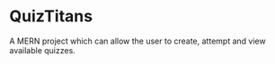 # QuizTitans

A MERN project which can allow the user to create, attempt and view available quizzes.
